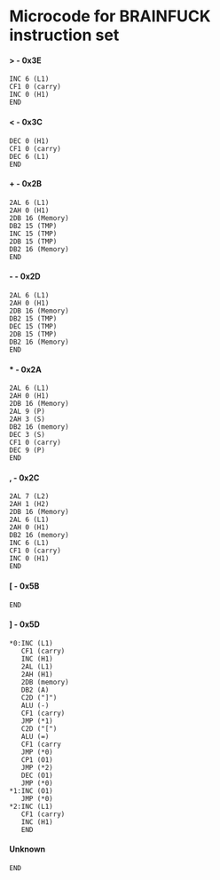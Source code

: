 # Microcode for BRAINFUCK instruction set
#### > - 0x3E
```
INC 6 (L1)
CF1 0 (carry)
INC 0 (H1)
END
```
#### < - 0x3C
```
DEC 0 (H1)
CF1 0 (carry)
DEC 6 (L1)
END
```
#### + - 0x2B
```
2AL 6 (L1)
2AH 0 (H1)
2DB 16 (Memory)
DB2 15 (TMP)
INC 15 (TMP)
2DB 15 (TMP)
DB2 16 (Memory)
END
```
#### - - 0x2D
```
2AL 6 (L1)
2AH 0 (H1)
2DB 16 (Memory)
DB2 15 (TMP)
DEC 15 (TMP)
2DB 15 (TMP)
DB2 16 (Memory)
END
```
#### * - 0x2A
```
2AL 6 (L1)
2AH 0 (H1)
2DB 16 (Memory)
2AL 9 (P)
2AH 3 (S)
DB2 16 (memory)
DEC 3 (S)
CF1 0 (carry)
DEC 9 (P)
END
```
#### , - 0x2C
```
2AL 7 (L2)
2AH 1 (H2)
2DB 16 (Memory)
2AL 6 (L1)
2AH 0 (H1)
DB2 16 (memory)
INC 6 (L1)
CF1 0 (carry)
INC 0 (H1)
END
```
#### [ - 0x5B
```
END
```
#### ] - 0x5D
```
*0:INC (L1)
   CF1 (carry)
   INC (H1)
   2AL (L1)
   2AH (H1)
   2DB (memory)
   DB2 (A)
   C2D ("]")
   ALU (-)
   CF1 (carry)
   JMP (*1)
   C2D ("[")
   ALU (=)
   CF1 (carry
   JMP (*0)
   CP1 (O1)
   JMP (*2)
   DEC (O1)
   JMP (*0)
*1:INC (O1)
   JMP (*0)
*2:INC (L1)
   CF1 (carry)
   INC (H1)
   END

```
#### Unknown
```
END
```
